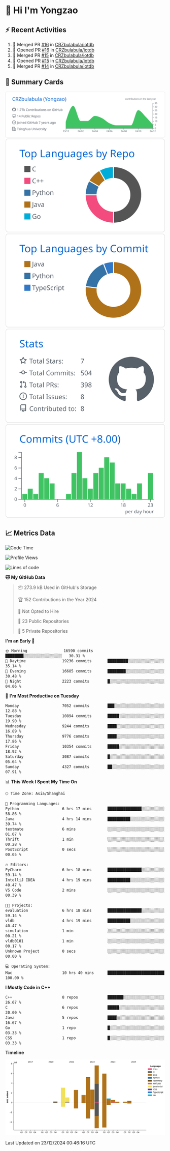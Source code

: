 # 👋 Hi I'm Yongzao

## ⚡ Recent Activities
<!--START_SECTION:activity-->
1. 🎉 Merged PR [#16](https://github.com/CRZbulabula/iotdb/pull/16) in [CRZbulabula/iotdb](https://github.com/CRZbulabula/iotdb)
2. 💪 Opened PR [#16](https://github.com/CRZbulabula/iotdb/pull/16) in [CRZbulabula/iotdb](https://github.com/CRZbulabula/iotdb)
3. 🎉 Merged PR [#15](https://github.com/CRZbulabula/iotdb/pull/15) in [CRZbulabula/iotdb](https://github.com/CRZbulabula/iotdb)
4. 💪 Opened PR [#15](https://github.com/CRZbulabula/iotdb/pull/15) in [CRZbulabula/iotdb](https://github.com/CRZbulabula/iotdb)
5. 🎉 Merged PR [#14](https://github.com/CRZbulabula/iotdb/pull/14) in [CRZbulabula/iotdb](https://github.com/CRZbulabula/iotdb)
<!--END_SECTION:activity-->

## 🎑 Summary Cards

[![](https://raw.githubusercontent.com/CRZbulabula/CRZbulabula/main/profile-summary-card-output/github/0-profile-details.svg)](https://github.com/vn7n24fzkq/github-profile-summary-cards)
[![](https://raw.githubusercontent.com/CRZbulabula/CRZbulabula/main/profile-summary-card-output/github/1-repos-per-language.svg)](https://github.com/vn7n24fzkq/github-profile-summary-cards) [![](https://raw.githubusercontent.com/CRZbulabula/CRZbulabula/main/profile-summary-card-output/github/2-most-commit-language.svg)](https://github.com/vn7n24fzkq/github-profile-summary-cards)
[![](https://raw.githubusercontent.com/CRZbulabula/CRZbulabula/main/profile-summary-card-output/github/3-stats.svg)](https://github.com/vn7n24fzkq/github-profile-summary-cards) [![](https://raw.githubusercontent.com/CRZbulabula/CRZbulabula/main/profile-summary-card-output/github/4-productive-time.svg)](https://github.com/vn7n24fzkq/github-profile-summary-cards)

## 📈 Metrics Data

<!--START_SECTION:waka-->
![Code Time](http://img.shields.io/badge/Code%20Time-780%20hrs%2059%20mins-blue)

![Profile Views](http://img.shields.io/badge/Profile%20Views-3-blue)

![Lines of code](https://img.shields.io/badge/From%20Hello%20World%20I%27ve%20Written-31.7%20million%20lines%20of%20code-blue)

**🐱 My GitHub Data** 

> 📦 273.9 kB Used in GitHub's Storage 
 > 
> 🏆 152 Contributions in the Year 2024
 > 
> 🚫 Not Opted to Hire
 > 
> 📜 23 Public Repositories 
 > 
> 🔑 5 Private Repositories 
 > 
**I'm an Early 🐤** 

```text
🌞 Morning                16590 commits       ████████░░░░░░░░░░░░░░░░░   30.31 % 
🌆 Daytime                19236 commits       █████████░░░░░░░░░░░░░░░░   35.14 % 
🌃 Evening                16685 commits       ████████░░░░░░░░░░░░░░░░░   30.48 % 
🌙 Night                  2223 commits        █░░░░░░░░░░░░░░░░░░░░░░░░   04.06 % 
```
📅 **I'm Most Productive on Tuesday** 

```text
Monday                   7052 commits        ███░░░░░░░░░░░░░░░░░░░░░░   12.88 % 
Tuesday                  10894 commits       █████░░░░░░░░░░░░░░░░░░░░   19.90 % 
Wednesday                9244 commits        ████░░░░░░░░░░░░░░░░░░░░░   16.89 % 
Thursday                 9776 commits        ████░░░░░░░░░░░░░░░░░░░░░   17.86 % 
Friday                   10354 commits       █████░░░░░░░░░░░░░░░░░░░░   18.92 % 
Saturday                 3087 commits        █░░░░░░░░░░░░░░░░░░░░░░░░   05.64 % 
Sunday                   4327 commits        ██░░░░░░░░░░░░░░░░░░░░░░░   07.91 % 
```


📊 **This Week I Spent My Time On** 

```text
🕑︎ Time Zone: Asia/Shanghai

💬 Programming Languages: 
Python                   6 hrs 17 mins       ███████████████░░░░░░░░░░   58.86 % 
Java                     4 hrs 14 mins       ██████████░░░░░░░░░░░░░░░   39.74 % 
textmate                 6 mins              ░░░░░░░░░░░░░░░░░░░░░░░░░   01.07 % 
Thrift                   1 min               ░░░░░░░░░░░░░░░░░░░░░░░░░   00.28 % 
PostScript               0 secs              ░░░░░░░░░░░░░░░░░░░░░░░░░   00.05 % 

🔥 Editors: 
PyCharm                  6 hrs 18 mins       ███████████████░░░░░░░░░░   59.14 % 
IntelliJ IDEA            4 hrs 19 mins       ██████████░░░░░░░░░░░░░░░   40.47 % 
VS Code                  2 mins              ░░░░░░░░░░░░░░░░░░░░░░░░░   00.39 % 

🐱‍💻 Projects: 
evaluation               6 hrs 18 mins       ███████████████░░░░░░░░░░   59.14 % 
vldb                     4 hrs 19 mins       ██████████░░░░░░░░░░░░░░░   40.47 % 
simulation               1 min               ░░░░░░░░░░░░░░░░░░░░░░░░░   00.21 % 
vldb0101                 1 min               ░░░░░░░░░░░░░░░░░░░░░░░░░   00.17 % 
Unknown Project          0 secs              ░░░░░░░░░░░░░░░░░░░░░░░░░   00.00 % 

💻 Operating System: 
Mac                      10 hrs 40 mins      █████████████████████████   100.00 % 
```

**I Mostly Code in C++** 

```text
C++                      8 repos             ███████░░░░░░░░░░░░░░░░░░   26.67 % 
C                        6 repos             █████░░░░░░░░░░░░░░░░░░░░   20.00 % 
Java                     5 repos             ████░░░░░░░░░░░░░░░░░░░░░   16.67 % 
Go                       1 repo              █░░░░░░░░░░░░░░░░░░░░░░░░   03.33 % 
CSS                      1 repo              █░░░░░░░░░░░░░░░░░░░░░░░░   03.33 % 
```



**Timeline**

![Lines of Code chart](https://raw.githubusercontent.com/CRZbulabula/CRZbulabula/main/assets/bar_graph.png)


 Last Updated on 23/12/2024 00:46:16 UTC
<!--END_SECTION:waka-->

